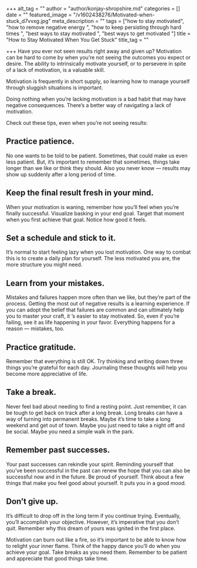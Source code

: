 +++
alt_tag = ""
author = "author/konjay-shropshire.md"
categories = []
date = ""
featured_image = "/v1602438276/Motivated-when-stuck_d7vvxg.jpg"
meta_description = ""
tags = ["how to stay motivated", "how to remove negative energy ", "how to keep persisting through hard times ", "best ways to stay motivated ", "best ways to get motivated "]
title = "How to Stay Motivated When You Get Stuck"
title_tag = ""

+++
Have you ever not seen results right away and given up? Motivation can be hard to come by when you’re not seeing the outcomes you expect or desire. The ability to intrinsically motivate yourself, or to persevere in spite of a lack of motivation, is a valuable skill.

Motivation is frequently in short supply, so learning how to manage yourself through sluggish situations is important.

Doing nothing when you’re lacking motivation is a bad habit that may have negative consequences. There’s a better way of navigating a lack of motivation.

Check out these tips, even when you’re not seeing results:

## **Practice patience.**

 No one wants to be told to be patient. Sometimes, that could make us even less patient. But, it’s important to remember that sometimes, things take longer than we like or think they should. Also you never know — results may show up suddenly after a long period of time.

## **Keep the final result fresh in your mind.**

 When your motivation is waning, remember how you’ll feel when you’re finally successful. Visualize basking in your end goal. Target that moment when you first achieve that goal. Notice how good it feels.

## **Set a schedule and stick to it.** 

It’s normal to start feeling lazy when you lost motivation. One way to combat this is to create a daily plan for yourself. The less motivated you are, the more structure you might need.

## **Learn from your mistakes.** 

Mistakes and failures happen more often than we like, but they’re part of the process. Getting the most out of negative results is a learning experience. If you can adopt the belief that failures are common and can ultimately help you to master your craft, it ’s easier to stay motivated. So, even if you’re failing, see it as life happening in your favor. Everything happens for a reason — mistakes, too.

## **Practice gratitude.** 

Remember that everything is still OK. Try thinking and writing down three things you’re grateful for each day. Journaling these thoughts will help you become more appreciative of life.

## **Take a break.** 

Never feel bad about needing to find a resting point. Just remember, it can be tough to get back on track after a long break. Long breaks can have a way of turning into permanent breaks. Maybe it’s time to take a long weekend and get out of town. Maybe you just need to take a night off and be social. Maybe you need a simple walk in the park.

## **Remember past successes.** 

Your past successes can rekindle your spirit. Reminding yourself that you’ve been successful in the past can renew the hope that you can also be successful now and in the future. Be proud of yourself. Think about a few things that make you feel good about yourself. It puts you in a good mood.

## **Don’t give up.** 

It’s difficult to drop off in the long term if you continue trying. Eventually, you’ll accomplish your objective. However, it’s imperative that you don’t quit. Remember why this dream of yours was ignited in the first place.

Motivation can burn out like a fire, so it’s important to be able to know how to relight your inner flame. Think of the happy dance you’ll do when you achieve your goal. Take breaks as you need them. Remember to be patient and appreciate that good things take time.